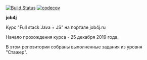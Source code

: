 [![Build Status](https://travis-ci.org/dmitriikostenko/job4j.svg?branch=master)](https://travis-ci.org/dmitriikostenko/job4j)
[![codecov](https://codecov.io/gh/dmitriikostenko/job4j/branch/master/graph/badge.svg)](https://codecov.io/gh/dmitriikostenko/job4j)

**job4j**

Курс "Full stack Java + JS" на портале job4j.ru 

Начало прохождения курса - 25 декабря 2019 года.
 
В этом репозитории собраны выполненные задания из уровня "Стажер".
